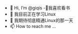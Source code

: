 - 👋 Hi, I’m @giqis
-👀我喜欢看书
- 🌱 我目前正在学习Linux
- 💞️ 我期待彻底精通Linux的那一天
- 📫 How to reach me ...

<!---
giqis/giqis is a ✨ special ✨ repository because its `README.md` (this file) appears on your GitHub profile.
You can click the Preview link to take a look at your changes.
--->
